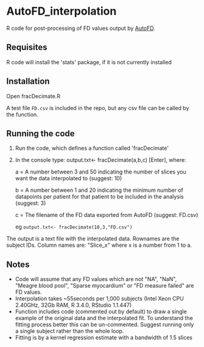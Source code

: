 # AutoFD_interpolation
R code for post-processing of FD values output by [AutoFD](https://github.com/UK-Digital-Heart-Project/AutoFD).

## Requisites

R code will install the 'stats' package, if it is not currently installed

## Installation
Open fracDecimate.R 

A test file `FD.csv` is included in the repo, but any csv file can be called by the function.

## Running the code
1. Run the code, which defines a function called 'fracDecimate'

2. In the console type: output.txt<- fracDecimate(a,b,c) [Enter], where:

    a = A number between 3 and 50 indicating the number of slices you want the data interpolated to (suggest: 10)

    b = A number between 1 and 20 indicating the minimum number of datapoints per patient for that patient to be included in the analysis (suggest: 3)

    c = The filename of the FD data exported from AutoFD (suggest: FD.csv)
    
    eg `output.txt<- fracDecimate(10,3,"FD.csv")`

The output is a text file with the interpolated data. Rownames are the subject IDs. Column names are: "Slice_x" where x is a number from 1 to a.

## Notes
- Code will assume that any FD values which are not "NA", "NaN", "Meagre blood pool", "Sparse myocardium" or "FD measure failed" are FD values.
- Interpolation takes ~55seconds per 1,000 subjects (Intel Xeon CPU 2.40GHz, 32Gb RAM, R 3.4.0, RStudio 1.1.447)
- Function includes code (commented out by default) to draw a single example of the original data and the interpolated fit. To understand the fitting process better this can be un-commented. Suggest running only a single subject rather than the whole loop.
- Fitting is by a kernel regression estimate with a bandwidth of 1.5 slices



